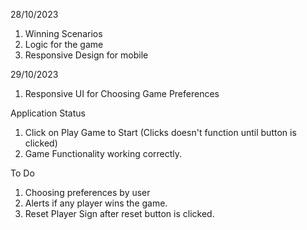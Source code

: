 28/10/2023

1. Winning Scenarios
2. Logic for the game
3. Responsive Design for mobile

29/10/2023

1. Responsive UI for Choosing Game Preferences

Application Status

1. Click on Play Game to Start (Clicks doesn't function until button is clicked)
2. Game Functionality working correctly.

To Do

1. Choosing preferences by user
2. Alerts if any player wins the game.
3. Reset Player Sign after reset button is clicked.
